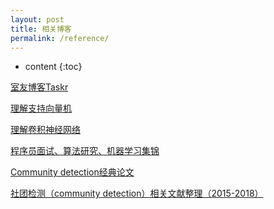 ```yaml
---
layout: post
title: 相关博客
permalink: /reference/
---
```


* content
{:toc}

[室友博客Taskr](https://www.cnblogs.com/Taskr212/)

[理解支持向量机](https://blog.csdn.net/v_JULY_v/article/details/7624837)

[理解卷积神经网络](https://blog.csdn.net/v_JULY_v/article/details/51812459)

[程序员面试、算法研究、机器学习集锦](https://blog.csdn.net/v_JULY_v/article/details/6543438)

[Community detection经典论文](https://blog.csdn.net/cmonkey_cfj/article/details/19242725)

[社团检测（community detection）相关文献整理（2015-2018）](https://blog.csdn.net/u012854831/article/details/78235019)